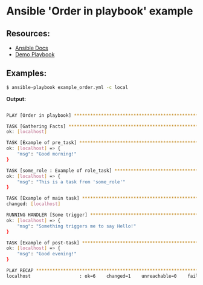 # Ansible 'Order in playbook' example

## Resources:

- [Ansible Docs](http://docs.ansible.com/ansible/playbooks_roles.html#roles)
- [Demo Playbook](example_order.yml)

## Examples:

```sh
$ ansible-playbook example_order.yml -c local
```

**Output:**

```sh

PLAY [Order in playbook] **************************************************

TASK [Gathering Facts] ****************************************************
ok: [localhost]

TASK [Example of pre_task] ************************************************
ok: [localhost] => {
    "msg": "Good morning!"
}

TASK [some_role : Example of role_task] ***********************************
ok: [localhost] => {
    "msg": "This is a task from 'some_role'"
}

TASK [Example of main task] ***********************************************
changed: [localhost]

RUNNING HANDLER [Some trigger] ********************************************
ok: [localhost] => {
    "msg": "Something triggers me to say Hello!"
}

TASK [Example of post-task] ***********************************************
ok: [localhost] => {
    "msg": "Good evening!"
}

PLAY RECAP ****************************************************************
localhost                  : ok=6    changed=1    unreachable=0    failed=0

```

